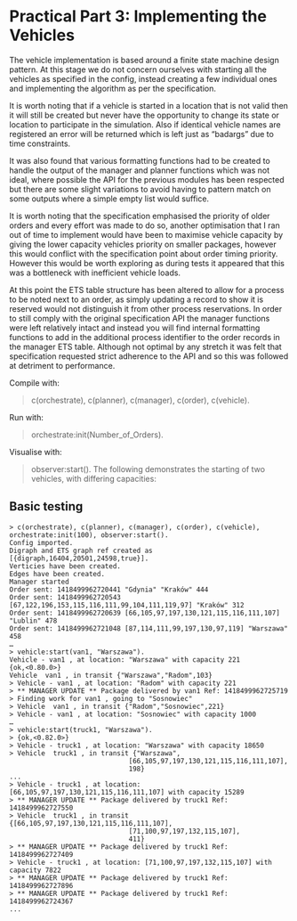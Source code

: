 Practical Part 3: Implementing the Vehicles 
============================================

The vehicle implementation is based around a finite state machine design pattern. At this stage we do not concern ourselves with starting all the vehicles as specified in the config, instead creating a few individual ones and implementing the algorithm as per the specification. 

It is worth noting that if a vehicle is started in a location that is not valid then it will still be created but never have the opportunity to change its state or location to participate in the simulation. Also if identical vehicle names are registered an error will be returned which is left just as “badargs” due to time constraints.

It was also found that various formatting functions had to be created to handle the output of the manager and planner functions which was not ideal, where possible the API for the previous modules has been respected but there are some slight variations to avoid having to pattern match on some outputs where a simple empty list would suffice.

It is worth noting that the specification emphasised the priority of older orders and every effort was made to do so, another optimisation that I ran out of time to implement would have been to maximise vehicle capacity by giving the lower capacity vehicles priority on smaller packages, however this would conflict with the specification point about order timing priority. However this would be worth exploring as during tests it appeared that this was a bottleneck with inefficient vehicle loads.

At this point the ETS table structure has been altered to allow for a process to be noted next to an order, as simply updating a record to show it is reserved would not distinguish it from other process reservations. In order to still comply with the original specification API the manager functions were left relatively intact and instead you will find internal formatting functions to add in the additional process identifier to the order records in the manager ETS table. Although not optimal by any stretch it was felt that specification requested strict adherence to the API and so this was followed at detriment to performance.



Compile with:
> c(orchestrate), c(planner), c(manager), c(order), c(vehicle).

Run with:
> orchestrate:init(Number_of_Orders).

Visualise with:
> observer:start().
The following demonstrates the starting of two vehicles, with differing capacities:

Basic testing
-------------

    > c(orchestrate), c(planner), c(manager), c(order), c(vehicle), orchestrate:init(100), observer:start().
    Config imported. 
    Digraph and ETS graph ref created as [{digraph,16404,20501,24598,true}].
    Verticies have been created. 
    Edges have been created. 
    Manager started 
    Order sent: 1418499962720441 "Gdynia" "Kraków" 444 
    Order sent: 1418499962720543 [67,122,196,153,115,116,111,99,104,111,119,97] "Kraków" 312 
    Order sent: 1418499962720639 [66,105,97,197,130,121,115,116,111,107] "Lublin" 478 
    Order sent: 1418499962721048 [87,114,111,99,197,130,97,119] "Warszawa" 458 
    …
    > vehicle:start(van1, "Warszawa").
    Vehicle - van1 , at location: "Warszawa" with capacity 221 
    {ok,<0.80.0>}
    Vehicle  van1 , in transit {"Warszawa","Radom",103}
    > Vehicle - van1 , at location: "Radom" with capacity 221 
    > ** MANAGER UPDATE ** Package delivered by van1 Ref: 1418499962725719
    > Finding work for van1 , going to "Sosnowiec" 
    > Vehicle  van1 , in transit {"Radom","Sosnowiec",221}
    > Vehicle - van1 , at location: "Sosnowiec" with capacity 1000 
    …
    > vehicle:start(truck1, "Warszawa").
    > {ok,<0.82.0>}
    > Vehicle - truck1 , at location: "Warszawa" with capacity 18650 
    > Vehicle  truck1 , in transit {"Warszawa",
                                  [66,105,97,197,130,121,115,116,111,107],
                                  198}
    ...
    > Vehicle - truck1 , at location: [66,105,97,197,130,121,115,116,111,107] with capacity 15289 
    > ** MANAGER UPDATE ** Package delivered by truck1 Ref: 1418499962727550
    > Vehicle  truck1 , in transit {[66,105,97,197,130,121,115,116,111,107],
                                  [71,100,97,197,132,115,107],
                                  411}
    > ** MANAGER UPDATE ** Package delivered by truck1 Ref: 1418499962727409
    > Vehicle - truck1 , at location: [71,100,97,197,132,115,107] with capacity 7822 
    > ** MANAGER UPDATE ** Package delivered by truck1 Ref: 1418499962727896
    > ** MANAGER UPDATE ** Package delivered by truck1 Ref: 1418499962724367
    ...

